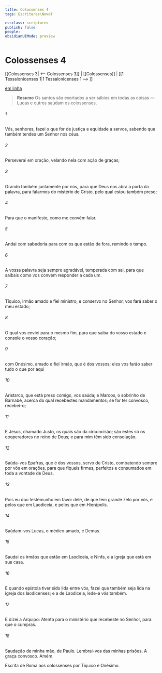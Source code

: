 ```yaml
---
title: Colossenses 4
tags: Escrituras\NovoT

cssclass: scriptures
publish: false
people:
obsidianUIMode: preview
---
```


# Colossenses 4
[[Colossenses 3| <-- Colossenses 3]] | [[Colossenses]] | [[1 Tessalonicenses 1|1 Tessalonicenses 1 --> ]]

[em linha](https://churchofjesuschrist.org/study/scriptures/nt/col/4?lang=por)

> __Resumo__
Os santos são exortados a ser sábios em todas as coisas — Lucas e outros saúdam os colossenses.

###### 1 
Vós, senhores, fazei o que for de justiça e equidade a  servos, sabendo que também tendes um Senhor nos céus.

###### 2 
Perseverai em oração, velando nela com ação de graças;

###### 3 
Orando também juntamente por nós, para que Deus nos abra a porta da palavra, para falarmos do mistério de Cristo, pelo qual estou também preso;

###### 4 
Para que o manifeste, como me convém falar.

###### 5 
Andai com sabedoria para com os que estão de fora, remindo o tempo.

###### 6 
A vossa palavra seja sempre agradável, temperada com sal, para que saibais como vos convém responder a cada um.

###### 7 
Tíquico, irmão amado e fiel ministro, e conservo no Senhor, vos fará saber o meu estado;

###### 8 
O qual vos enviei para o mesmo fim, para que saiba do vosso estado e console o vosso coração;

###### 9 
 com Onésimo, amado e fiel irmão, que é dos vossos; eles vos farão saber tudo o que por aqui 

###### 10 
Aristarco, que está preso comigo, vos saúda; e Marcos, o sobrinho de Barnabé, acerca do qual  recebestes mandamentos; se for ter convosco, recebei-o;

###### 11 
E Jesus, chamado Justo, os quais são da circuncisão; são estes só os  cooperadores no reino de Deus; e para mim têm sido consolação.

###### 12 
Saúda-vos Epafras, que é dos vossos, servo de Cristo, combatendo sempre por vós em orações, para que fiqueis firmes, perfeitos e consumados em toda a vontade de Deus.

###### 13 
Pois eu dou testemunho em favor dele, de que tem grande zelo por vós, e pelos que  em Laodiceia, e pelos que  em Hierápolis.

###### 14 
Saúdam-vos Lucas, o médico amado, e Demas.

###### 15 
Saudai os irmãos que estão em Laodiceia, e Ninfa, e a igreja que está em sua casa.

###### 16 
E quando  epístola tiver sido lida entre vós, fazei que também seja lida na igreja dos laodicenses; e a  de Laodiceia, lede-a vós também.

###### 17 
E dizei a Arquipo: Atenta para o ministério que recebeste no Senhor, para que o cumpras.

###### 18 
Saudação de minha mão, de Paulo. Lembrai-vos das minhas prisões. A graça  convosco. Amém.

Escrita de Roma aos colossenses por Tíquico e Onésimo.

